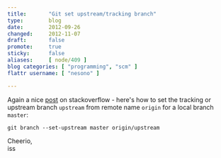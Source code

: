 ```yaml
---
title:       "Git set upstream/tracking branch"
type:        blog
date:        2012-09-26
changed:     2012-11-07
draft:       false
promote:     true
sticky:      false
aliases:     [ node/409 ]
blog categories: [ "programming", "scm" ]
flattr username: [ "nesono" ]

---
```


<!--more-->
Again a nice [post][1] on stackoverflow - here's how to set the tracking or upstream branch `upstream` from remote name `origin` for a local branch `master`:
<!--break-->

<pre><code class="bash">git branch --set-upstream master origin/upstream</code></pre>

Cheerio,  
iss

[1]: http://stackoverflow.com/questions/520650/how-do-you-make-an-existing-git-branch-track-a-remote-branch "How do you make an existing git branch track a remote branch?"
